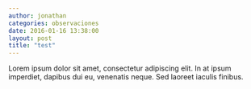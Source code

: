 ```yaml
---
author: jonathan
categories: observaciones
date: 2016-01-16 13:38:00
layout: post
title: "test"
---
```


Lorem ipsum dolor sit amet, consectetur adipiscing elit. In at ipsum imperdiet, dapibus dui eu, venenatis neque. Sed laoreet iaculis finibus.
